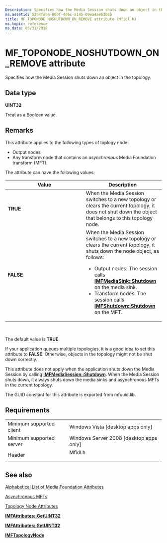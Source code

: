 ```yaml
---
Description: Specifies how the Media Session shuts down an object in the topology.
ms.assetid: 53b4faba-860f-4d6c-a145-09ea4ae63b8b
title: MF_TOPONODE_NOSHUTDOWN_ON_REMOVE attribute (Mfidl.h)
ms.topic: reference
ms.date: 05/31/2018
---
```


# MF\_TOPONODE\_NOSHUTDOWN\_ON\_REMOVE attribute

Specifies how the Media Session shuts down an object in the topology.

## Data type

**UINT32**

Treat as a Boolean value.

## Remarks

This attribute applies to the following types of toplogy node:

-   Output nodes
-   Any transform node that contains an *asynchronous* Media Foundation transform (MFT).

The attribute can have the following values:



<table>
<colgroup>
<col style="width: 50%" />
<col style="width: 50%" />
</colgroup>
<thead>
<tr class="header">
<th>Value</th>
<th>Description</th>
</tr>
</thead>
<tbody>
<tr class="odd">
<td><strong>TRUE</strong></td>
<td>When the Media Session switches to a new topology or clears the current topology, it does not shut down the object that belongs to this topology node.</td>
</tr>
<tr class="even">
<td><strong>FALSE</strong></td>
<td>When the Media Session switches to a new topology or clears the current topology, it shuts down the node object, as follows:
<ul>
<li>Output nodes: The session calls <a href="/windows/desktop/api/mfidl/nf-mfidl-imfmediasink-shutdown"><strong>IMFMediaSink::Shutdown</strong></a> on the media sink.</li>
<li>Transform nodes: The session calls <a href="/windows/desktop/api/mfidl/nf-mfidl-imfshutdown-shutdown"><strong>IMFShutdown::Shutdown</strong></a> on the MFT.</li>
</ul></td>
</tr>
</tbody>
</table>



 

The default value is **TRUE**.

If your application queues multiple topologies, it is a good idea to set this attribute to **FALSE**. Otherwise, objects in the topology might not be shut down correctly.

This attribute does not apply when the application shuts down the Media Session by calling [**IMFMediaSession::Shutdown**](/windows/desktop/api/mfidl/nf-mfidl-imfmediasession-shutdown). When the Media Session shuts down, it always shuts down the media sinks and asynchronous MFTs in the current topology.

The GUID constant for this attribute is exported from mfuuid.lib.

## Requirements



|                                     |                                                                                    |
|-------------------------------------|------------------------------------------------------------------------------------|
| Minimum supported client<br/> | Windows Vista \[desktop apps only\]<br/>                                     |
| Minimum supported server<br/> | Windows Server 2008 \[desktop apps only\]<br/>                               |
| Header<br/>                   | <dl> <dt>Mfidl.h</dt> </dl> |



## See also

<dl> <dt>

[Alphabetical List of Media Foundation Attributes](alphabetical-list-of-media-foundation-attributes.md)
</dt> <dt>

[Asynchronous MFTs](asynchronous-mfts.md)
</dt> <dt>

[Topology Node Attributes](topology-node-attributes.md)
</dt> <dt>

[**IMFAttributes::GetUINT32**](/windows/desktop/api/mfobjects/nf-mfobjects-imfattributes-getuint32)
</dt> <dt>

[**IMFAttributes::SetUINT32**](/windows/desktop/api/mfobjects/nf-mfobjects-imfattributes-setuint32)
</dt> <dt>

[**IMFTopologyNode**](/windows/desktop/api/mfidl/nn-mfidl-imftopologynode)
</dt> </dl>

 

 




